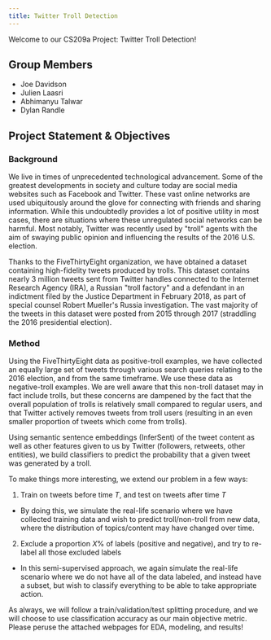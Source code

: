```yaml
---
title: Twitter Troll Detection
---
```


Welcome to our CS209a Project: Twitter Troll Detection!

## Group Members
- Joe Davidson
- Julien Laasri
- Abhimanyu Talwar
- Dylan Randle

## Project Statement & Objectives

### Background

We live in times of unprecedented technological advancement. Some of the greatest developments in
society and culture today are social media websites such as Facebook and Twitter. These vast online
networks are used ubiquitously around the glove for connecting with friends and sharing information.
While this undoubtedly provides a lot of positive utility in most cases, there are situations where
these unregulated social networks can be harmful. Most notably, Twitter was recently used by "troll"
agents with the aim of swaying public opinion and influencing the results of the 2016 U.S. election.

Thanks to the FiveThirtyEight organization, we have obtained a dataset containing high-fidelity tweets
produced by trolls. This dataset contains nearly 3 million tweets sent from Twitter handles connected
to the Internet Research Agency (IRA), a Russian "troll factory" and a defendant in an indictment filed
by the Justice Department in February 2018, as part of special counsel Robert Mueller's Russia
investigation. The vast majority of the tweets in this dataset were posted from 2015 through 2017
(straddling the 2016 presidential election).

### Method

Using the FiveThirtyEight data as positive-troll examples, we have collected an equally large set of
tweets through various search queries relating to the 2016 election, and from the same timeframe.
We use these data as negative-troll examples. We are well aware that this non­-troll dataset may in fact
include trolls, but these concerns are dampened by the fact that the overall population of trolls is
relatively small compared to regular users, and that Twitter actively removes tweets from troll users
(resulting in an even smaller proportion of tweets which come from trolls).

Using semantic sentence embeddings (InferSent) of the tweet content as well as other features given
to us by Twitter (followers, retweets, other entities), we build classifiers to predict the probability
that a given tweet was generated by a troll.

To make things more interesting, we extend our problem in a few ways:

1. Train on tweets before time $T$, and test on tweets after time $T$
  - By doing this, we simulate the real-life scenario where we have collected training data and wish to
    predict troll/non-troll from new data, where the distribution of topics/content may have changed over time.

2. Exclude a proportion $X$% of labels (positive and negative), and try to re-label all those excluded labels
  - In this semi-supervised approach, we again simulate the real-life scenario where we do not have all of the
    data labeled, and instead have a subset, but wish to classify everything to be able to take appropriate
    action.

As always, we will follow a train/validation/test splitting procedure, and we will choose to use classification
accuracy as our main objective metric. Please peruse the attached webpages for EDA, modeling, and results!
